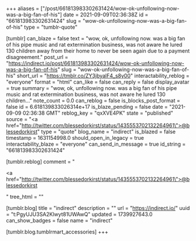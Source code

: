 +++
aliases = ["/post/661813983302631424/wow-ok-unfollowing-now-was-a-big-fan-of-his"]
date = 2021-09-09T02:36:38Z
id = "661813983302631424"
slug = "wow-ok-unfollowing-now-was-a-big-fan-of-his"
type = "tumblr-quote"

[tumblr]
can_blaze = false
text = "wow, ok, unfollowing now. was a big fan of his pipe music and rat extermination business, was not aware he lured 130 children away from their home to never be seen again due to a payment disagreement."
post_url = "https://indirect.io/post/661813983302631424/wow-ok-unfollowing-now-was-a-big-fan-of-his"
slug = "wow-ok-unfollowing-now-was-a-big-fan-of-his"
short_url = "https://tmblr.co/ZY3jbyalF4_s8y00"
interactability_reblog = "everyone"
format = "html"
can_like = false
can_reply = false
display_avatar = true
summary = "wow, ok, unfollowing now. was a big fan of his pipe music and rat extermination business, was not aware he lured 130 children..."
note_count = 0.0
can_reblog = false
is_blocks_post_format = false
id = 6.618139833026314e+17
is_blaze_pending = false
date = "2021-09-09 02:36:38 GMT"
reblog_key = "qxXVE4PK"
state = "published"
source = "<a href=\"http://twitter.com/blessedorkirst/status/1435553702132264961\">@blessedorkirst</a>"
type = "quote"
blog_name = "indirect"
is_blazed = false
timestamp = 1631154998.0
should_open_in_legacy = true
interactability_blaze = "everyone"
can_send_in_message = true
id_string = "661813983302631424"

[tumblr.reblog]
comment = "<p><a href=\"http://twitter.com/blessedorkirst/status/1435553702132264961\">@blessedorkirst</a></p>"
tree_html = ""

[tumblr.blog]
title = "indirect"
description = ""
url = "https://indirect.io/"
uuid = "t:PgyUJU3SA2Klwyt81UWAwQ"
updated = 1739927643.0
can_show_badges = false
name = "indirect"

[tumblr.blog.tumblrmart_accessories]
+++
